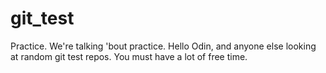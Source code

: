 # git_test
Practice. We're talking 'bout practice.
Hello Odin, and anyone else looking at random git test repos. You must have a lot of free time.
